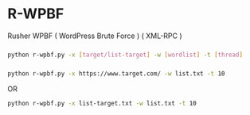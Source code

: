 # R-WPBF
Rusher WPBF ( WordPress Brute Force ) ( XML-RPC )
###
```bash
python r-wpbf.py -x [target/list-target] -w [wordlist] -t [thread]
```
###
```bash
python r-wpbf.py -x https://www.target.com/ -w list.txt -t 10
```
OR
```bash
python r-wpbf.py -x list-target.txt -w list.txt -t 10
```
